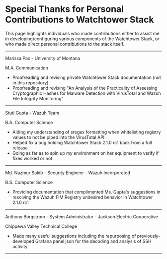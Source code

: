 # Special Thanks for Personal Contributions to Watchtower Stack
This page highlights individuals who made contributions either to assist me in developing/configuring various components of the Watchtower Stack, or who made direct personal contributions to the stack itself.

---
Marissa Pax - University of Montana 

M.A. Communication

- Proofreading and revising private Watchtower Stack documentation (not in this repository)
- Proofreading and revising "An Analysis of the Practicality of Assessing Cryptographic Hashes for Malware Detection with VirusTotal and Wazuh File Integrity Monitoring"
---

Stuti Gupta - Wazuh Team

B.A. Computer Science

- Aiding my understanding of sregex formatting when whitelisting registry values to not be piped into the VirusTotal API
- Helped fix a bug holding Watchtower Stack 2.1.0 rc1 back from a full release
- Going as far as to spin up my environment on her equipment to verify if fixes worked or not
---

Md. Nazmur Sakib - Security Engineer - Wazuh Incorporated

B.S. Computer Science

- Providing documentation that complimented Ms. Gupta's suggestions in resolving the Wazuh FIM Registry undesired behavior in Watchtower 2.1.0 rc1
---

Anthony Borgstrom - System Administrator - Jackson Electric Cooperative

Chippewa Valley Technical College

- Made many useful suggestions including the repurposing of previously-developed Grafana panel json for the decoding and analysis of SSH activity
---
